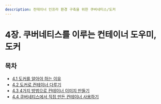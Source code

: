 ```yaml
---
description: 컨테이너 인프라 환경 구축을 위한 쿠버네티스/도커
---
```


# 4장. 쿠버네티스를 이루는 컨테이너 도우미, 도커

## 목차

* [4.1 도커를 알아야 하는 이유](./1.md)
* [4.2 도커로 컨테이너 다루기](./2.md)
* [4.3 4가지 방법으로 컨테이너 이미지 만들기](./3.md)
* [4.4 쿠버네티스에서 직접 만든 컨테이너 사용하기](./4.md)